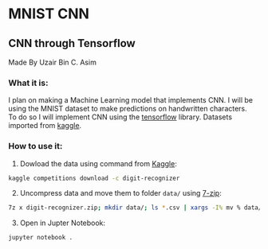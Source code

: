 # MNIST CNN

## CNN through Tensorflow

Made By Uzair Bin C. Asim

### What it is:

I plan on making a Machine Learning model that implements CNN. I will be using the MNIST dataset to make predictions on handwritten characters.  
To do so I will implement CNN using the [tensorflow](https://www.tensorflow.org/) library. Datasets imported from [kaggle](https://www.kaggle.com/c/digit-recognizer).

### How to use it:

1. Dowload the data using command from [Kaggle](https://github.com/Kaggle/kaggle-api):

```bash
kaggle competitions download -c digit-recognizer
```

2. Uncompress data and move them to folder `data/` using [7-zip](https://www.7-zip.org/):

```bash
7z x digit-recognizer.zip; mkdir data/; ls *.csv | xargs -I% mv % data/
```

3. Open in Jupter Notebook:

```bash
jupyter notebook .
```
